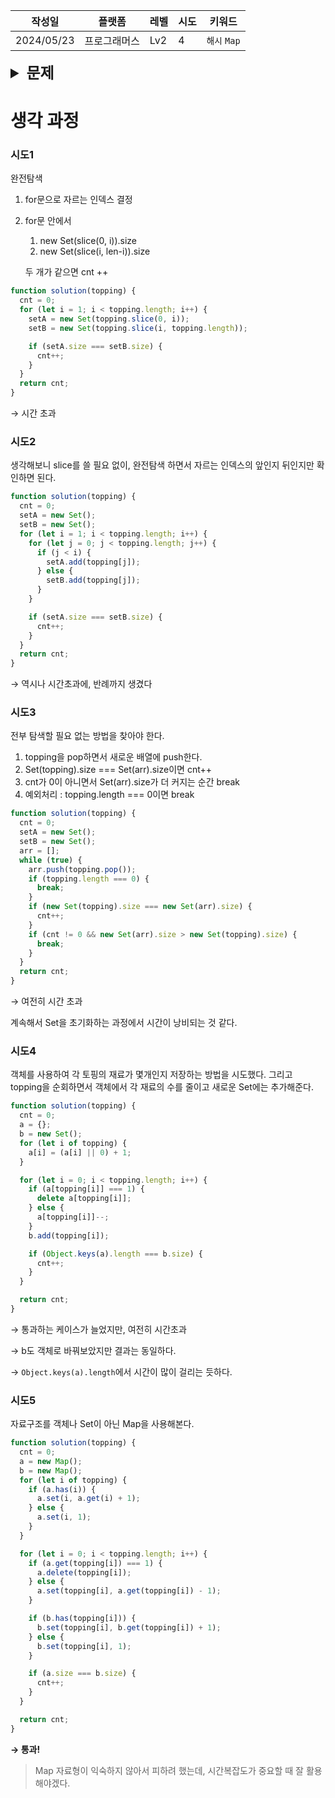 | 작성일     | 플랫폼       | 레벨 | 시도 | 키워드       |
| ---------- | ------------ | ---- | ---- | ------------ |
| 2024/05/23 | 프로그래머스 | Lv2  | 4    | `해시` `Map` |

<details>
<summary style="font-size: 24px; font-weight:600">
문제
</summary>
<div markdown="1">

### **문제 설명**

철수는 롤케이크를 두 조각으로 잘라서 동생과 한 조각씩 나눠 먹으려고 합니다. 이 롤케이크에는 여러가지 토핑들이 일렬로 올려져 있습니다. 철수와 동생은 롤케이크를 공평하게 나눠먹으려 하는데, 그들은 롤케이크의 크기보다 롤케이크 위에 올려진 토핑들의 종류에 더 관심이 많습니다. 그래서 잘린 조각들의 크기와 올려진 토핑의 개수에 상관없이 각 조각에 동일한 가짓수의 토핑이 올라가면 공평하게 롤케이크가 나누어진 것으로 생각합니다.

예를 들어, 롤케이크에 4가지 종류의 토핑이 올려져 있다고 합시다. 토핑들을 1, 2, 3, 4와 같이 번호로 표시했을 때, 케이크 위에 토핑들이 [1, 2, 1, 3, 1, 4, 1, 2] 순서로 올려져 있습니다. 만약 세 번째 토핑(1)과 네 번째 토핑(3) 사이를 자르면 롤케이크의 토핑은 [1, 2, 1], [3, 1, 4, 1, 2]로 나뉘게 됩니다. 철수가 [1, 2, 1]이 놓인 조각을, 동생이 [3, 1, 4, 1, 2]가 놓인 조각을 먹게 되면 철수는 두 가지 토핑(1, 2)을 맛볼 수 있지만, 동생은 네 가지 토핑(1, 2, 3, 4)을 맛볼 수 있으므로, 이는 공평하게 나누어진 것이 아닙니다. 만약 롤케이크의 네 번째 토핑(3)과 다섯 번째 토핑(1) 사이를 자르면 [1, 2, 1, 3], [1, 4, 1, 2]로 나뉘게 됩니다. 이 경우 철수는 세 가지 토핑(1, 2, 3)을, 동생도 세 가지 토핑(1, 2, 4)을 맛볼 수 있으므로, 이는 공평하게 나누어진 것입니다. 공평하게 롤케이크를 자르는 방법은 여러가지 일 수 있습니다. 위의 롤케이크를 [1, 2, 1, 3, 1], [4, 1, 2]으로 잘라도 공평하게 나뉩니다. 어떤 경우에는 롤케이크를 공평하게 나누지 못할 수도 있습니다.

롤케이크에 올려진 토핑들의 번호를 저장한 정수 배열 `topping`이 매개변수로 주어질 때, 롤케이크를 공평하게 자르는 방법의 수를 return 하도록 solution 함수를 완성해주세요.

---

### 제한사항

- 1 ≤ `topping`의 길이 ≤ 1,000,000
  - 1 ≤ `topping`의 원소 ≤ 10,000

---

### 입출력 예

| topping                  | result |
| ------------------------ | ------ |
| [1, 2, 1, 3, 1, 4, 1, 2] | 2      |
| [1, 2, 3, 1, 4]          | 0      |

---

### 입출력 예 설명

**입출력 예 #1**

- 롤케이크를 [1, 2, 1, 3], [1, 4, 1, 2] 또는 [1, 2, 1, 3, 1], [4, 1, 2]와 같이 자르면 철수와 동생은 각각 세 가지 토핑을 맛볼 수 있습니다. 이 경우 공평하게 롤케이크를 나누는 방법은 위의 두 가지만 존재합니다.

**입출력 예 #2**

- 롤케이크를 공평하게 나눌 수 없습니다.
</div>
</details>

# 생각 과정

### 시도1

완전탐색

1. for문으로 자르는 인덱스 결정
2. for문 안에서

   1. new Set(slice(0, i)).size
   2. new Set(slice(i, len-i)).size

   두 개가 같으면 cnt ++

```jsx
function solution(topping) {
  cnt = 0;
  for (let i = 1; i < topping.length; i++) {
    setA = new Set(topping.slice(0, i));
    setB = new Set(topping.slice(i, topping.length));

    if (setA.size === setB.size) {
      cnt++;
    }
  }
  return cnt;
}
```

→ 시간 초과

### 시도2

생각해보니 slice를 쓸 필요 없이, 완전탐색 하면서 자르는 인덱스의 앞인지 뒤인지만 확인하면 된다.

```jsx
function solution(topping) {
  cnt = 0;
  setA = new Set();
  setB = new Set();
  for (let i = 1; i < topping.length; i++) {
    for (let j = 0; j < topping.length; j++) {
      if (j < i) {
        setA.add(topping[j]);
      } else {
        setB.add(topping[j]);
      }
    }

    if (setA.size === setB.size) {
      cnt++;
    }
  }
  return cnt;
}
```

→ 역시나 시간초과에, 반례까지 생겼다

### 시도3

전부 탐색할 필요 없는 방법을 찾아야 한다.

1. topping을 pop하면서 새로운 배열에 push한다.
2. Set(topping).size === Set(arr).size이면 cnt++
3. cnt가 0이 아니면서 Set(arr).size가 더 커지는 순간 break
4. 예외처리 : topping.length === 0이면 break

```jsx
function solution(topping) {
  cnt = 0;
  setA = new Set();
  setB = new Set();
  arr = [];
  while (true) {
    arr.push(topping.pop());
    if (topping.length === 0) {
      break;
    }
    if (new Set(topping).size === new Set(arr).size) {
      cnt++;
    }
    if (cnt != 0 && new Set(arr).size > new Set(topping).size) {
      break;
    }
  }
  return cnt;
}
```

→ 여전히 시간 초과

계속해서 Set을 초기화하는 과정에서 시간이 낭비되는 것 같다.

### 시도4

객체를 사용하여 각 토핑의 재료가 몇개인지 저장하는 방법을 시도했다. 그리고 topping을 순회하면서 객체에서 각 재료의 수를 줄이고 새로운 Set에는 추가해준다.

```jsx
function solution(topping) {
  cnt = 0;
  a = {};
  b = new Set();
  for (let i of topping) {
    a[i] = (a[i] || 0) + 1;
  }

  for (let i = 0; i < topping.length; i++) {
    if (a[topping[i]] === 1) {
      delete a[topping[i]];
    } else {
      a[topping[i]]--;
    }
    b.add(topping[i]);

    if (Object.keys(a).length === b.size) {
      cnt++;
    }
  }

  return cnt;
}
```

→ 통과하는 케이스가 늘었지만, 여전히 시간초과

→ b도 객체로 바꿔보았지만 결과는 동일하다.

→ `Object.keys(a).length`에서 시간이 많이 걸리는 듯하다.

### 시도5

자료구조를 객체나 Set이 아닌 Map을 사용해본다.

```jsx
function solution(topping) {
  cnt = 0;
  a = new Map();
  b = new Map();
  for (let i of topping) {
    if (a.has(i)) {
      a.set(i, a.get(i) + 1);
    } else {
      a.set(i, 1);
    }
  }

  for (let i = 0; i < topping.length; i++) {
    if (a.get(topping[i]) === 1) {
      a.delete(topping[i]);
    } else {
      a.set(topping[i], a.get(topping[i]) - 1);
    }

    if (b.has(topping[i])) {
      b.set(topping[i], b.get(topping[i]) + 1);
    } else {
      b.set(topping[i], 1);
    }

    if (a.size === b.size) {
      cnt++;
    }
  }

  return cnt;
}
```

**→ 통과!**

> Map 자료형이 익숙하지 않아서 피하려 했는데, 시간복잡도가 중요할 때 잘 활용해야겠다.

